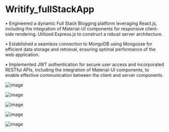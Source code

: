# Writify_fullStackApp

• Engineered a dynamic Full Stack Blogging platform leveraging React.js, including the integration of Material-UI components for responsive client-side rendering. Utilized Express.js to construct a robust server architecture.

• Established a seamless connection to MongoDB using Mongoose for efficient data storage and retrieval, ensuring optimal performance of the web application.

• Implemented JWT authentication for secure user access and incorporated RESTful APIs, including the integration of Material-UI components, to enable effective communication between the client and server components.

![image](https://github.com/KarthikhKamath/Writify_fullStackApp/assets/74257697/d64dfb96-4d1e-44c6-b8d6-29876e65509b)

![image](https://github.com/KarthikhKamath/Writify_fullStackApp/assets/74257697/2d43a89f-b540-4c9a-a298-41c4295df726)

![image](https://github.com/KarthikhKamath/Writify_fullStackApp/assets/74257697/f4ab267b-d079-4653-8942-75963ec5f524)

![image](https://github.com/KarthikhKamath/Writify_fullStackApp/assets/74257697/297f9c77-7f3f-44b0-8748-ebb895653464)

![image](https://github.com/KarthikhKamath/Writify_fullStackApp/assets/74257697/fb280064-9b55-460a-aacd-bb0db892d9e0)



